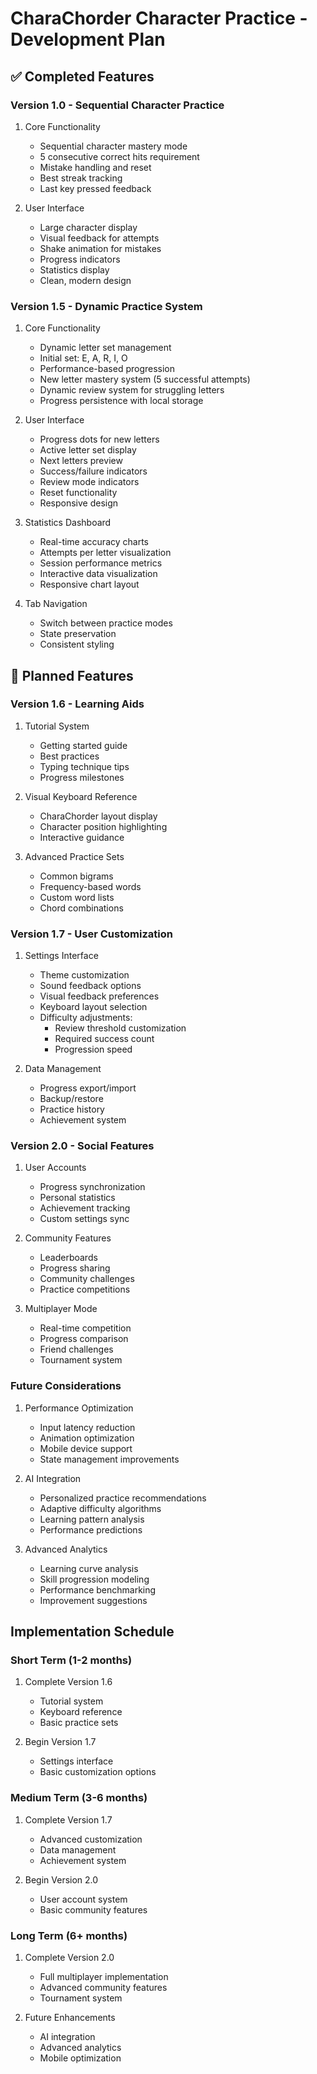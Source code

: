 # CharaChorder Character Practice - Development Plan

## ✅ Completed Features

### Version 1.0 - Sequential Character Practice
1. Core Functionality
   - Sequential character mastery mode
   - 5 consecutive correct hits requirement
   - Mistake handling and reset
   - Best streak tracking
   - Last key pressed feedback

2. User Interface
   - Large character display
   - Visual feedback for attempts
   - Shake animation for mistakes
   - Progress indicators
   - Statistics display
   - Clean, modern design

### Version 1.5 - Dynamic Practice System
1. Core Functionality
   - Dynamic letter set management
   - Initial set: E, A, R, I, O
   - Performance-based progression
   - New letter mastery system (5 successful attempts)
   - Dynamic review system for struggling letters
   - Progress persistence with local storage

2. User Interface
   - Progress dots for new letters
   - Active letter set display
   - Next letters preview
   - Success/failure indicators
   - Review mode indicators
   - Reset functionality
   - Responsive design

3. Statistics Dashboard
   - Real-time accuracy charts
   - Attempts per letter visualization
   - Session performance metrics
   - Interactive data visualization
   - Responsive chart layout

4. Tab Navigation
   - Switch between practice modes
   - State preservation
   - Consistent styling

## 🚀 Planned Features

### Version 1.6 - Learning Aids
1. Tutorial System
   - Getting started guide
   - Best practices
   - Typing technique tips
   - Progress milestones

2. Visual Keyboard Reference
   - CharaChorder layout display
   - Character position highlighting
   - Interactive guidance

3. Advanced Practice Sets
   - Common bigrams
   - Frequency-based words
   - Custom word lists
   - Chord combinations

### Version 1.7 - User Customization
1. Settings Interface
   - Theme customization
   - Sound feedback options
   - Visual feedback preferences
   - Keyboard layout selection
   - Difficulty adjustments:
     - Review threshold customization
     - Required success count
     - Progression speed

2. Data Management
   - Progress export/import
   - Backup/restore
   - Practice history
   - Achievement system

### Version 2.0 - Social Features
1. User Accounts
   - Progress synchronization
   - Personal statistics
   - Achievement tracking
   - Custom settings sync

2. Community Features
   - Leaderboards
   - Progress sharing
   - Community challenges
   - Practice competitions

3. Multiplayer Mode
   - Real-time competition
   - Progress comparison
   - Friend challenges
   - Tournament system

### Future Considerations
1. Performance Optimization
   - Input latency reduction
   - Animation optimization
   - Mobile device support
   - State management improvements

2. AI Integration
   - Personalized practice recommendations
   - Adaptive difficulty algorithms
   - Learning pattern analysis
   - Performance predictions

3. Advanced Analytics
   - Learning curve analysis
   - Skill progression modeling
   - Performance benchmarking
   - Improvement suggestions

## Implementation Schedule

### Short Term (1-2 months)
1. Complete Version 1.6
   - Tutorial system
   - Keyboard reference
   - Basic practice sets

2. Begin Version 1.7
   - Settings interface
   - Basic customization options

### Medium Term (3-6 months)
1. Complete Version 1.7
   - Advanced customization
   - Data management
   - Achievement system

2. Begin Version 2.0
   - User account system
   - Basic community features

### Long Term (6+ months)
1. Complete Version 2.0
   - Full multiplayer implementation
   - Advanced community features
   - Tournament system

2. Future Enhancements
   - AI integration
   - Advanced analytics
   - Mobile optimization 